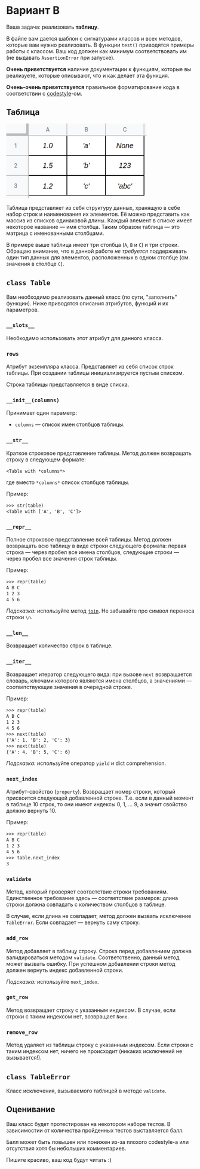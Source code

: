 # Вариант В

Ваша задача: реализовать **таблицу**.

В файле вам дается шаблон с сигнатурами классов и всех методов, которые вам нужно реализовать. В функции `test()` приводятся примеры работы с классом. Ваш код должен как минимум соответствовать им (не выдавать `AssertionError` при запуске).

**Очень приветствуется** наличие документации к функциям, которые вы реализуете, которые описывают, что и как делает эта функция.

**Очень-очень приветствуется** правильное форматирование кода в соответствии с [codestyle](https://www.python.org/dev/peps/pep-0008/)-ом.

## Таблица

<img src="../../img/table_example.png" height="200">

Таблица представляет из себя структуру данных, хранящую в себе набор строк и наименования их элементов. Её можно представить как массив из списков одинаковой длины. Каждый элемент в списке имеет некоторое название — имя столбца. Таким образом таблица — это матрица с именованными столбцами.

В примере выше таблица имеет три столбца (`A`, `B` и `C`) и три строки. Обращаю внимание, что в данной работе *не требуется* поддерживать один тип данных для элементов, расположенных в одном столбце (см. значения в столбце `C`).

## `class Table`

Вам необходимо реализовать данный класс (по сути, "заполнить" функции). Ниже приводятся описания атрибутов, функций и их параметров.

### `__slots__`

Необходимо использовать этот атрибут для данного класса.

### `rows`

Атрибут экземпляра класса. Представляет из себя список строк таблицы. При создании таблицы инициализируется пустым списком.

Строка таблицы представляется в виде списка.

### `__init__(columns)`

Принимает один параметр:

* `columns` — список имен столбцов таблицы.

### `__str__`

Краткое строковое представление таблицы. Метод должен возвращать строку в следующем формате:

```
<Table with *columns*>
```

где вместо `*columns*` список столбцов таблицы.

Пример:

```
>>> str(table)
<Table with ['A', 'B', 'C']>
```

### `__repr__`

Полное строковое представление всей таблицы. Метод должен возвращать всю таблицу в виде строки следующего формата: первая строка — через пробел все имена столбцов, следующие строки — через пробел все значения строк таблицы.

Пример:

```
>>> repr(table)
A B C
1 2 3
4 5 6
```

*Подсказка:* используйте метод [`join`](https://docs.python.org/3/library/stdtypes.html#str.join). Не забывайте про символ переноса строки `\n`.

### `__len__`

Возвращает количество строк в таблице.

### `__iter__`

Возвращает итератор следующего вида: при вызове `next` возвращается словарь, ключами которого являются имена столбцов, а значениями — соответствующие значения в очередной строке.

Пример:

```
>>> repr(table)
A B C
1 2 3
4 5 6
>>> next(table)
{'A': 1, 'B': 2, 'C': 3}
>>> next(table)
{'A': 4, 'B': 5, 'C': 6}
```

*Подсказка:* используйте оператор `yield` и dict comprehension.

### `next_index`

Атрибут-свойство (`property`). Возвращает номер строки, который присвоится следующей добавленной строке. Т.е. если в данный момент в таблице 10 строк, то они имеют индексы 0, 1, ... 9, а значит свойство должно вернуть 10.

Пример:

```
>>> repr(table)
A B C
1 2 3
4 5 6
>>> table.next_index
3
```

### `validate`

Метод, который проверяет соответствие строки требованиям. Единственное требование здесь — соответствие размеров: длина строки должна совпадать с количеством столбцов в таблице.

В случае, если длина не совпадает, метод должен вызвать исключение `TableError`. Если совпадает — вернуть саму строку.

### `add_row`

Метод добавляет в таблицу строку. Строка перед добавлением должна валидироваться методом `validate`. Соответственно, данный метод может вызвать ошибку. При успешном добавлении строки метод должен вернуть индекс добавленной строки.

*Подсказка:* используйте `next_index`.

### `get_row`

Метод возвращает строку с указанным индексом. В случае, если строки с таким индексом нет, возвращает `None`.

### `remove_row`

Метод удаляет из таблицы строку с указанным индексом. Если строки с таким индексом нет, ничего не происходит (никаких исключений не вызывается!).

## `class TableError`

Класс исключения, вызываемого таблицей в методе `validate`.

## Оценивание

Ваш класс будет протестирован на некотором наборе тестов. В зависимостии от количества пройденных тестов выставляется балл.

Балл может быть повышен или понижен из-за плохого codestyle-а или отсутствия хотя бы небольших комментариев.

Пишите красиво, ваш код будут читать :)
